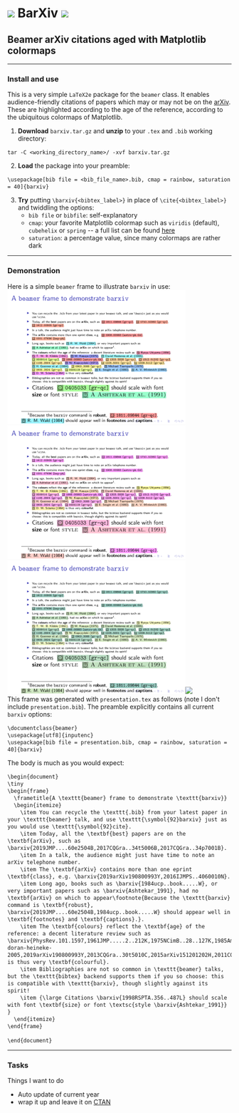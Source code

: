 # <img src="barxiv_icons/postarxiv.png" width="30"> BarXiv <img src="barxiv_icons/prearxiv.png" width="30">
## Beamer arXiv citations aged with Matplotlib colormaps
---
### Install and use
This is a very simple `LaTeX2e` package for the `beamer` class. It enables audience-friendly citations of papers which may or may not be on the [arXiv](https://arxiv.org). These are highlighted according to the age of the reference, according to the ubiquitous colormaps of Matplotlib.
1. **Download** `barxiv.tar.gz` and **unzip** to your `.tex` and `.bib` working directory:
```
tar -C <working_directory_name>/ -xvf barxiv.tar.gz
```
2. **Load** the package into your preamble:
```
\usepackage[bib file = <bib_file_name>.bib, cmap = rainbow, saturation = 40]{barxiv}
```
3. **Try** putting `\barxiv{<bibtex_label>}` in place of `\cite{<bibtex_label>}` and twiddling the options:
   - `bib file` or `bibfile`: self-explanatory
   - `cmap`: your favorite Matplotlib colormap such as `viridis` (default), `cubehelix` or `spring` -- a full list can be found [here](https://matplotlib.org/3.1.0/tutorials/colors/colormaps.html)
   - `saturation`: a percentage value, since many colormaps are rather dark
---
### Demonstration 
Here is a simple `beamer` frame to illustrate `barxiv` in use:\
<img src="sample_slides/hsv.png" width="400"><img src="sample_slides/spring.png" width="400">\
<img src="sample_slides/summer.png" width="400"><img src="sample_slides/autumn.png" width="400">\
This frame was generated with `presentation.tex` as follows (note I don't include `presentation.bib`). The preamble explicitly contains all current `barxiv` options:
```
\documentclass{beamer}
\usepackage[utf8]{inputenc}
\usepackage[bib file = presentation.bib, cmap = rainbow, saturation = 40]{barxiv}
```
The body is much as you would expect:
```
\begin{document}
\tiny
\begin{frame}
  \frametitle{A \texttt{beamer} frame to demonstrate \texttt{barxiv}}
  \begin{itemize}
    \item You can recycle the \texttt{.bib} from your latest paper in your \texttt{beamer} talk, and use \texttt{\symbol{92}barxiv} just as you would use \texttt{\symbol{92}cite}.
    \item Today, all the \textbf{best} papers are on the \textbf{arXiv}, such as \barxiv{2019JMP....60e2504B,2017CQGra..34t5006B,2017CQGra..34p7001B}.
    \item In a talk, the audience might just have time to note an arXiv telephone number.
    \item The \textbf{arXiv} contains more than one eprint \textbf{class}, e.g. \barxiv{2019arXiv190800993Y,2016IJMPS..4060010N}.
    \item Long ago, books such as \barxiv{1984ucp..book.....W}, or very important papers such as \barxiv{Ashtekar_1991}, had no \textbf{arXiv} on which to appear\footnote{Because the \texttt{barxiv} command is \textbf{robust}, \barxiv{2019JMP....60e2504B,1984ucp..book.....W} should appear well in \textbf{footnotes} and \textbf{captions}.}.
    \item The \textbf{colours} reflect the \textbf{age} of the reference: a decent literature review such as \barxiv{PhysRev.101.1597,1961JMP.....2..212K,1975NCimB..28..127K,1985AmJPh..53..510H,lasenby-doran-heineke-2005,2019arXiv190800993Y,2013CQGra..30t5010C,2015arXiv151201202H,2011CQGra..28u5017B,1972PhLA...39..219K,2011JPhCS.330a2005H,2011PhRvD..83b4001B,1984CQGra...1..651G,2009PhRvD..79b7301L,1979PhLA...75...27T,2008PhRvD..78b3522S,2005NewAR..49...59P,1980PhRvD..21.3269S,1980PhLA...80..232M,RevModPhys.36.463} is thus very \textbf{colourful}.
    \item Bibliographies are not so common in \texttt{beamer} talks, but the \texttt{bibtex} backend supports them if you so choose: this is compatible with \texttt{barxiv}, though slightly against its spirit!
    \item {\large Citations \barxiv{1998RSPTA.356..487L} should scale with font \textbf{size} or font \textsc{style \barxiv{Ashtekar_1991}} }
  \end{itemize}
\end{frame}

\end{document}
```
---
### Tasks 
Things I want to do
- Auto update of current year
- wrap it up and leave it on [CTAN](https://ctan.org/?lang=en)
